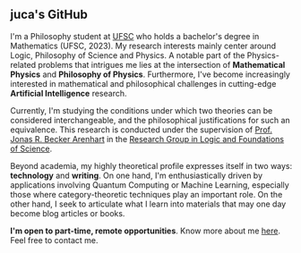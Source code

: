 ## juca's GitHub

I'm a Philosophy student at [UFSC](https://ufsc.br/) who holds a bachelor's degree in Mathematics (UFSC, 2023). My research interests mainly center around Logic, Philosophy of Science and Physics. A notable part of the Physics-related problems that intrigues me lies at the intersection of **Mathematical Physics** and **Philosophy of Physics**. Furthermore, I've become increasingly interested in mathematical and philosophical challenges in cutting-edge **Artificial Intelligence** research.
 
Currently, I'm studying the conditions under which two theories can be considered interchangeable, and the philosophical justifications for such an equivalence. This research is conducted under the supervision of [Prof. Jonas R. Becker Arenhart](https://scholar.google.com/citations?user=INalU8cAAAAJ&hl=pt-BR) in the [Research Group in Logic and Foundations of Science](https://sites.google.com/view/logicandfoundationsofscience/home?authuser=0).

Beyond academia, my highly theoretical profile expresses itself in two ways: **technology** and **writing**. On one hand, I'm enthusiastically driven by applications involving Quantum Computing or Machine Learning, especially those where category-theoretic techniques play an important role. On the other hand, I seek to articulate what I learn into materials that may one day become blog articles or books.

**I'm open to part-time, remote opportunities**. Know more about me [here](https://jucazyn.github.io/). Feel free to contact me.
